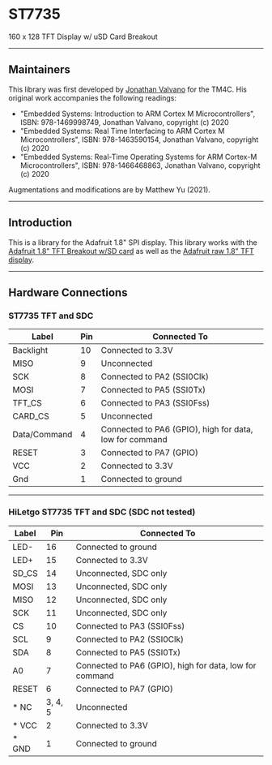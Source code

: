 # ST7735

160 x 128 TFT Display w/ uSD Card Breakout

---

## Maintainers

This library was first developed by [Jonathan Valvano](http://users.ece.utexas.edu/~valvano/) for the TM4C. His original work accompanies the following readings:

- "Embedded Systems: Introduction to ARM Cortex M Microcontrollers", ISBN: 978-1469998749, Jonathan Valvano, copyright (c) 2020
- "Embedded Systems: Real Time Interfacing to ARM Cortex M Microcontrollers", ISBN: 978-1463590154, Jonathan Valvano, copyright (c) 2020
- "Embedded Systems: Real-Time Operating Systems for ARM Cortex-M Microcontrollers", ISBN: 978-1466468863, Jonathan Valvano, copyright (c) 2020

Augmentations and modifications are by Matthew Yu (2021).

---

## Introduction

This is a library for the Adafruit 1.8" SPI display.
This library works with the [Adafruit 1.8" TFT Breakout w/SD card](http://www.adafruit.com/products/358) as well as the [Adafruit raw 1.8" TFT display](http://www.adafruit.com/products/618).

---

## Hardware Connections

### ST7735 TFT and SDC

| Label        | Pin | Connected To                                            |
|--------------|-----|---------------------------------------------------------|
| Backlight    | 10  | Connected to 3.3V                                       |
| MISO         | 9   | Unconnected                                             |
| SCK          | 8   | Connected to PA2 (SSI0Clk)                              |
| MOSI         | 7   | Connected to PA5 (SSI0Tx)                               |
| TFT_CS       | 6   | Connected to PA3 (SSI0Fss)                              |
| CARD_CS      | 5   | Unconnected                                             |
| Data/Command | 4   | Connected to PA6 (GPIO), high for data, low for command |
| RESET        | 3   | Connected to PA7 (GPIO)                                 |
| VCC          | 2   | Connected to 3.3V                                       |
| Gnd          | 1   | Connected to ground                                     |

---

### HiLetgo ST7735 TFT and SDC (SDC not tested)

| Label | Pin     | Connected To                                            |
|-------|---------|---------------------------------------------------------|
| LED-  | 16      | Connected to ground                                     |
| LED+  | 15      | Connected to 3.3V                                       |
| SD_CS | 14      | Unconnected, SDC only                                   |
| MOSI  | 13      | Unconnected, SDC only                                   |
| MISO  | 12      | Unconnected, SDC only                                   |
| SCK   | 11      | Unconnected, SDC only                                   |
| CS    | 10      | Connected to PA3 (SSI0Fss)                              |
| SCL   | 9       | Connected to PA2 (SSI0Clk)                              |
| SDA   | 8       | Connected to PA5 (SSI0Tx)                               |
| A0    | 7       | Connected to PA6 (GPIO), high for data, low for command |
| RESET | 6       | Connected to PA7 (GPIO)                                 |
| * NC  | 3, 4, 5 | Unconnected                                             |
| * VCC | 2       | Connected to 3.3V                                       |
| * GND | 1       | Connected to ground                                     |